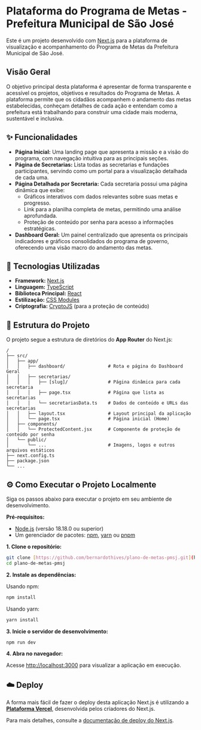 # Plataforma do Programa de Metas - Prefeitura Municipal de São José

Este é um projeto desenvolvido com [Next.js](https://nextjs.org/) para a plataforma de visualização e acompanhamento do Programa de Metas da Prefeitura Municipal de São José.

## Visão Geral

O objetivo principal desta plataforma é apresentar de forma transparente e acessível os projetos, objetivos e resultados do Programa de Metas. A plataforma permite que os cidadãos acompanhem o andamento das metas estabelecidas, conheçam detalhes de cada ação e entendam como a prefeitura está trabalhando para construir uma cidade mais moderna, sustentável e inclusiva.

## ✨ Funcionalidades

* **Página Inicial:** Uma landing page que apresenta a missão e a visão do programa, com navegação intuitiva para as principais seções.
* **Página de Secretarias:** Lista todas as secretarias e fundações participantes, servindo como um portal para a visualização detalhada de cada uma.
* **Página Detalhada por Secretaria:** Cada secretaria possui uma página dinâmica que exibe:
    * Gráficos interativos com dados relevantes sobre suas metas e progresso.
    * Link para a planilha completa de metas, permitindo uma análise aprofundada.
    * Proteção de conteúdo por senha para acesso a informações estratégicas.
* **Dashboard Geral:** Um painel centralizado que apresenta os principais indicadores e gráficos consolidados do programa de governo, oferecendo uma visão macro do andamento das metas.

## 🚀 Tecnologias Utilizadas

* **Framework:** [Next.js](https://nextjs.org/)
* **Linguagem:** [TypeScript](https://www.typescriptlang.org/)
* **Biblioteca Principal:** [React](https://reactjs.org/)
* **Estilização:** [CSS Modules](https://github.com/css-modules/css-modules)
* **Criptografia:** [CryptoJS](https://cryptojs.gitbook.io/docs) (para a proteção de conteúdo)

## 📂 Estrutura do Projeto

O projeto segue a estrutura de diretórios do **App Router** do Next.js:

```
/
├── src/
│   ├── app/
│   │   ├── dashboard/                # Rota e página do Dashboard Geral
│   │   ├── secretarias/
│   │   │   ├── [slug]/               # Página dinâmica para cada secretaria
│   │   │   ├── page.tsx              # Página que lista as secretarias
│   │   │   └── secretariasData.ts    # Dados de conteúdo e URLs das secretarias
│   │   ├── layout.tsx                # Layout principal da aplicação
│   │   └── page.tsx                  # Página inicial (Home)
│   ├── components/
│   │   └── ProtectedContent.jsx      # Componente de proteção de conteúdo por senha
│   └── public/
│       └── ...                       # Imagens, logos e outros arquivos estáticos
├── next.config.ts
├── package.json
└── ...
```

## ⚙️ Como Executar o Projeto Localmente

Siga os passos abaixo para executar o projeto em seu ambiente de desenvolvimento.

**Pré-requisitos:**

* [Node.js](https://nodejs.org/) (versão 18.18.0 ou superior)
* Um gerenciador de pacotes: [npm](https://www.npmjs.com/), [yarn](https://yarnpkg.com/) ou [pnpm](https://pnpm.io/)

**1. Clone o repositório:**

```bash
git clone [https://github.com/bernardothives/plano-de-metas-pmsj.git](https://github.com/bernardothives/plano-de-metas-pmsj.git)
cd plano-de-metas-pmsj
```

**2. Instale as dependências:**

Usando npm:
```bash
npm install
```

Usando yarn:
```bash
yarn install
```

**3. Inicie o servidor de desenvolvimento:**

```bash
npm run dev
```

**4. Abra no navegador:**

Acesse [http://localhost:3000](http://localhost:3000) para visualizar a aplicação em execução.

## ☁️ Deploy

A forma mais fácil de fazer o deploy desta aplicação Next.js é utilizando a [**Plataforma Vercel**](https://vercel.com/new), desenvolvida pelos criadores do Next.js.

Para mais detalhes, consulte a [documentação de deploy do Next.js](https://nextjs.org/docs/app/building-your-application/deploying).
